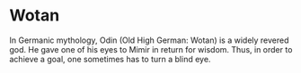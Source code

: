 # Wotan

In Germanic mythology, Odin (Old High German: Wotan) is a widely revered god. He gave one of his eyes to Mimir in return for wisdom. Thus, in order to achieve a goal, one sometimes has to turn a blind eye.
